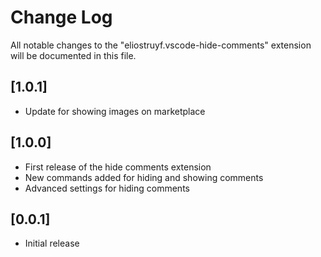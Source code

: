 # Change Log

All notable changes to the "eliostruyf.vscode-hide-comments" extension will be documented in this file.

## [1.0.1]

- Update for showing images on marketplace

## [1.0.0]

- First release of the hide comments extension
- New commands added for hiding and showing comments
- Advanced settings for hiding comments 

## [0.0.1]

- Initial release